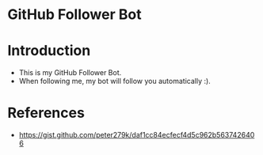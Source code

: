# GitHub Follower Bot

# Introduction

- This is my GitHub Follower Bot.
- When following me, my bot will follow you automatically :).

# References

- https://gist.github.com/peter279k/daf1cc84ecfecf4d5c962b5637426406
